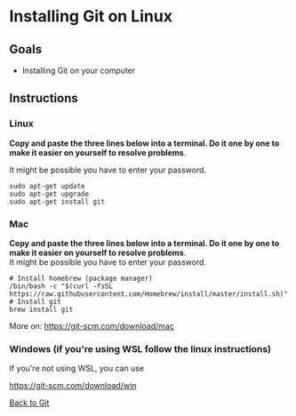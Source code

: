 # Installing Git on Linux

## Goals

- Installing Git on your computer

## Instructions

### Linux

**Copy and paste the three lines below into a terminal. Do it one by one to make it easier on yourself to resolve problems**.  

It might be possible you have to enter your password.

```shell
sudo apt-get update
sudo apt-get upgrade
sudo apt-get install git
```

### Mac

**Copy and paste the three lines below into a terminal. Do it one by one to make it easier on yourself to resolve problems**.  
It might be possible you have to enter your password.

```shell
# Install homebrew (package manager)
/bin/bash -c "$(curl -fsSL https://raw.githubusercontent.com/Homebrew/install/master/install.sh)"
# Install git
brew install git
```

More on: https://git-scm.com/download/mac

### Windows (if you're using WSL follow the linux instructions)

If you're not using WSL, you can use  

https://git-scm.com/download/win

[Back to Git](./)
